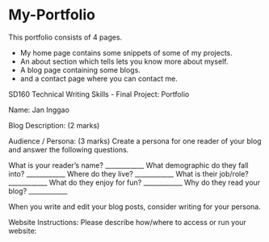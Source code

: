 # My-Portfolio

This portfolio consists of 4 pages.
- My home page contains some snippets of some of my projects.
- An about section which tells lets you know more about myself.
- A blog page containing some blogs.
- and a contact page where you can contact me.

SD160 Technical Writing Skills - Final Project: Portfolio

Name: Jan Inggao

Blog Description: (2 marks)

Audience / Persona: (3 marks)
Create a persona for one reader of your blog and answer the following questions.

What is your reader’s name?             ____________
What demographic do they fall into?  ____________
Where do they live?                           ____________
What is their job/role?                        ____________
What do they enjoy for fun?               ____________
Why do they read your blog?             ____________

When you write and edit your blog posts, consider writing for your persona.

Website Instructions:
Please describe how/where to access or run your website:
